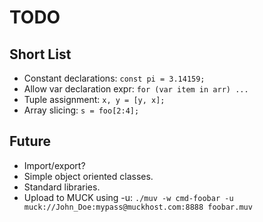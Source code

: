TODO
====

Short List
----------

- Constant declarations:  `const pi = 3.14159;`
- Allow var declaration expr:  `for (var item in arr) ...`
- Tuple assignment:  `x, y = [y, x];`
- Array slicing:  `s = foo[2:4];`


Future
------

- Import/export?
- Simple object oriented classes.
- Standard libraries.
- Upload to MUCK using -u:
    `./muv -w cmd-foobar -u muck://John_Doe:mypass@muckhost.com:8888 foobar.muv`

